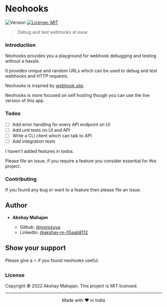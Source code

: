 <h1>Neohooks</h1>
<p>
  <img alt="Version" src="https://img.shields.io/badge/version-0.1.0-blue.svg?cacheSeconds=2592000" />
  <a href="#" target="_blank">
    <img alt="License: MIT" src="https://img.shields.io/badge/License-MIT-yellow.svg" />
  </a>
</p>

> Debug and test webhooks at ease

### Introduction

Neohooks provides you a playground for webhook debugging and testing without a hassle.

It provides unique and random URLs which can be used to debug and test webhooks and HTTP requests.

Neohooks is inspired by [webhook.site](https://webhook.site). 

Neohooks is more focused on self hosting though you can use the live version of this app.

### Todos

- [ ] Add error handling for every API endpoint on UI
- [ ] Add unit tests on UI and API
- [ ] Write a CLI client which can talk to API
- [ ] Add integration tests

I haven't added features in todos. 

Please file an issue, if you require a feature you consider essential for this project.

### Contributing

If you found any bug or want to a feature then please file an issue.

## Author

- **Akshay Mahajan**

  - Github: [@iyorozuya](https://github.com/iyorozuya)
  - LinkedIn: [@akshay-m-05aab8112](https://linkedin.com/in/akshay-m-05aab8112)

## Show your support

Please give a ⭐️ if you found neohooks useful.

### License

Copyright © 2022 Akshay Mahajan.
This project is MIT licensed.

<hr />

<p align="center">Made with ❤️ in India</p>